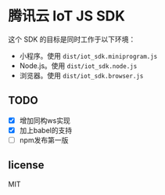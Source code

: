# 腾讯云 IoT JS SDK

这个 SDK 的目标是同时工作于以下环境：

* 小程序。使用 `dist/iot_sdk.miniprogram.js`
* Node.js。使用 `dist/iot_sdk.node.js`
* 浏览器。使用 `dist/iot_sdk.browser.js`

## TODO

* [x] 增加同构ws实现
* [x] 加上babel的支持
* [ ] npm发布第一版

## license

MIT